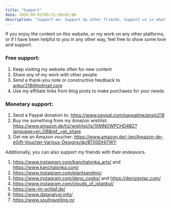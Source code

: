 ```yaml
---
title: "Support"
date: 2020-09-01T09:51:58+02:00
description: "Support me. Support my other friends. Support us in what we do."
---
```


If you enjoy the content on this website, or my work on any other platforms, or if I have been helpful to you in any other way, feel free to show some love and support.

### Free support:

1. Keep visiting my website often for new content
2. Share any of my work with other people
3. Send a thank-you note or constructive feedback to ankur218@hotmail.com
4. Use my affiliate links from blog posts to make purchases for your needs

### Monetary support:

1. Send a Paypal donation to: https://www.paypal.com/paypalme/ansin218
2. Buy me something from my Amazon wishlist: https://www.amazon.de/hz/wishlist/ls/1XMN0WPCHD4BZ?language=en_GB&ref_=wl_share
3. Get me an Amazon voucher: https://www.amazon.de/-/en/Amazon-de-eGift-Voucher-Various-Designs/dp/BT00DHI7WY

Additionally, you can also support my friends with their endeavors.

1. https://www.instagram.com/kanchalonka_arts/ and https://www.kanchalonka.com/ 
2. https://www.instagram.com/plantsandmo/
3. https://www.instagram.com/deno_cooks/ and https://denizaytac.com/
4. https://www.instagram.com/clouds_of_istanbul/
5. https://wie-im-schlaf.de/
6. https://www.datanalyst.info/
7. https://www.soultravelling.in/